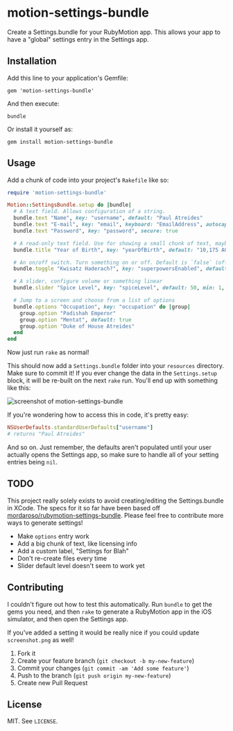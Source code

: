 # motion-settings-bundle

Create a Settings.bundle for your RubyMotion app. This allows your app to have a "global" settings entry in the Settings app.

## Installation

Add this line to your application's Gemfile:

    gem 'motion-settings-bundle'

And then execute:

    bundle

Or install it yourself as:

    gem install motion-settings-bundle

## Usage

Add a chunk of code into your project's `Rakefile` like so:

``` ruby
require 'motion-settings-bundle'

Motion::SettingsBundle.setup do |bundle|
  # A text field. Allows configuration of a string.
  bundle.text "Name", key: "username", default: "Paul Atreides"
  bundle.text "E-mail", key: "email", keyboard: "EmailAddress", autocapitalization: "None"
  bundle.text "Password", key: "password", secure: true

  # A read-only text field. Use for showing a small chunk of text, maybe a version number
  bundle.title "Year of Birth", key: "yearOfBirth", default: "10,175 AG"

  # An on/off switch. Turn something on or off. Default is `false` (off).
  bundle.toggle "Kwisatz Haderach?", key: "superpowersEnabled", default: true

  # A slider, configure volume or something linear
  bundle.slider "Spice Level", key: "spiceLevel", default: 50, min: 1, max: 100

  # Jump to a screen and choose from a list of options
  bundle.options "Occupation", key: "occupation" do |group|
    group.option "Padishah Emperor"
    group.option "Mentat", default: true
    group.option "Duke of House Atreides"
  end
end
```

Now just run `rake` as normal!

This should now add a `Settings.bundle` folder into your `resources` directory. Make sure to commit it! If you ever change the data in the `Settings.setup` block, it will be re-built on the next `rake` run. You'll end up with something like this:

![screenshot of motion-settings-bundle](https://raw.github.com/qrush/motion-settings-bundle/master/screenshot.png)

If you're wondering how to access this in code, it's pretty easy:

``` ruby
NSUserDefaults.standardUserDefaults["username"]
# returns "Paul Atreides"
```

And so on. Just remember, the defaults aren't populated until your user actually opens the Settings app, so make sure to handle all of your setting entries being `nil`.

## TODO

This project really solely exists to avoid creating/editing the Settings.bundle in XCode. The specs for it so far have been based off [mordaroso/rubymotion-settings-bundle](https://github/mordaroso/rubymotion-settings-bundle). Please feel free to contribute more ways to generate settings!

* Make `options` entry work
* Add a big chunk of text, like licensing info
* Add a custom label, "Settings for Blah"
* Don't re-create files every time
* Slider default level doesn't seem to work yet

## Contributing

I couldn't figure out how to test this automatically. Run `bundle` to get the gems you need, and then `rake` to generate a RubyMotion app in the iOS simulator, and then open the Settings app.

If you've added a setting it would be really nice if you could update `screenshot.png` as well!

1. Fork it
2. Create your feature branch (`git checkout -b my-new-feature`)
3. Commit your changes (`git commit -am 'Add some feature'`)
4. Push to the branch (`git push origin my-new-feature`)
5. Create new Pull Request

## License

MIT. See `LICENSE`.
